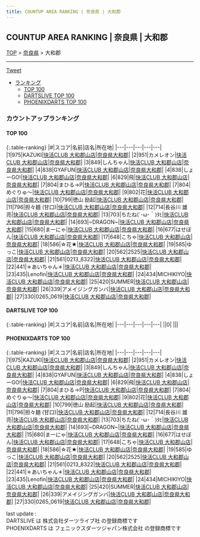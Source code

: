 ```yaml
---
title: COUNTUP AREA RANKING | 奈良県 | 大和郡
---
```

## COUNTUP AREA RANKING | 奈良県 | 大和郡

[TOP](/darts/rank/) > [奈良県](/darts/rank/奈良県/) > 大和郡

___

<a href="https://twitter.com/share?ref_src=twsrc%5Etfw" data-text="COUNTUP AREA RANKING | 奈良県大和郡" class="twitter-share-button" data-hashtags="DARTSLIVE,PHOENIXDARTS,darts,ダーツ" data-show-count="false">Tweet</a>

* [ランキング](#カウントアップランキング)
    * [TOP 100](#top-100)
    * [DARTSLIVE TOP 100](#dartslive-top-100)
    * [PHOENIXDARTS TOP 100](#phoenixdarts-top-100)

### カウントアップランキング

#### TOP 100



{:.table-ranking}
|#|スコア|名前|店名|所在地|
|---|---|---|---|---|
|1|975|<span class="rank-name-pd">KAZUKI</span>|<a href="https://vs.phoenixdarts.com/jp/shop/shopDetailInfo/s_48031?s_seq=48031">快活CLUB 大和郡山店</a>|<a href="/darts/rank/奈良県/大和郡">奈良県大和郡</a>|
|2|951|<span class="rank-name-pd">カメレオン</span>|<a href="https://vs.phoenixdarts.com/jp/shop/shopDetailInfo/s_48031?s_seq=48031">快活CLUB 大和郡山店</a>|<a href="/darts/rank/奈良県/大和郡">奈良県大和郡</a>|
|3|849|<span class="rank-name-pd">しんちゃん</span>|<a href="https://vs.phoenixdarts.com/jp/shop/shopDetailInfo/s_48031?s_seq=48031">快活CLUB 大和郡山店</a>|<a href="/darts/rank/奈良県/大和郡">奈良県大和郡</a>|
|4|838|<span class="rank-name-pd">GYAFUN</span>|<a href="https://vs.phoenixdarts.com/jp/shop/shopDetailInfo/s_48031?s_seq=48031">快活CLUB 大和郡山店</a>|<a href="/darts/rank/奈良県/大和郡">奈良県大和郡</a>|
|4|838|<span class="rank-name-pd">しょーGO!</span>|<a href="https://vs.phoenixdarts.com/jp/shop/shopDetailInfo/s_48031?s_seq=48031">快活CLUB 大和郡山店</a>|<a href="/darts/rank/奈良県/大和郡">奈良県大和郡</a>|
|6|829|<span class="rank-name-pd">飛</span>|<a href="https://vs.phoenixdarts.com/jp/shop/shopDetailInfo/s_48031?s_seq=48031">快活CLUB 大和郡山店</a>|<a href="/darts/rank/奈良県/大和郡">奈良県大和郡</a>|
|7|804|<span class="rank-name-pd">まひる→P</span>|<a href="https://vs.phoenixdarts.com/jp/shop/shopDetailInfo/s_48031?s_seq=48031">快活CLUB 大和郡山店</a>|<a href="/darts/rank/奈良県/大和郡">奈良県大和郡</a>|
|7|804|<span class="rank-name-pd">めぐりゅ～</span>|<a href="https://vs.phoenixdarts.com/jp/shop/shopDetailInfo/s_48031?s_seq=48031">快活CLUB 大和郡山店</a>|<a href="/darts/rank/奈良県/大和郡">奈良県大和郡</a>|
|9|802|<span class="rank-name-pd">花</span>|<a href="https://vs.phoenixdarts.com/jp/shop/shopDetailInfo/s_48031?s_seq=48031">快活CLUB 大和郡山店</a>|<a href="/darts/rank/奈良県/大和郡">奈良県大和郡</a>|
|10|799|<span class="rank-name-pd">徳山 励起</span>|<a href="https://vs.phoenixdarts.com/jp/shop/shopDetailInfo/s_48031?s_seq=48031">快活CLUB 大和郡山店</a>|<a href="/darts/rank/奈良県/大和郡">奈良県大和郡</a>|
|11|796|<span class="rank-name-pd">担々麺 (甘口)</span>|<a href="https://vs.phoenixdarts.com/jp/shop/shopDetailInfo/s_48031?s_seq=48031">快活CLUB 大和郡山店</a>|<a href="/darts/rank/奈良県/大和郡">奈良県大和郡</a>|
|12|714|<span class="rank-name-pd"><span class="pro-icon-pd"></span>長谷川 雄亮</span>|<a href="https://vs.phoenixdarts.com/jp/shop/shopDetailInfo/s_48031?s_seq=48031">快活CLUB 大和郡山店</a>|<a href="/darts/rank/奈良県/大和郡">奈良県大和郡</a>|
|13|703|<span class="rank-name-pd">ちたね(´･ω･｀)ﾀﾋ</span>|<a href="https://vs.phoenixdarts.com/jp/shop/shopDetailInfo/s_48031?s_seq=48031">快活CLUB 大和郡山店</a>|<a href="/darts/rank/奈良県/大和郡">奈良県大和郡</a>|
|14|693|<span class="rank-name-pd">~DRAGON~</span>|<a href="https://vs.phoenixdarts.com/jp/shop/shopDetailInfo/s_48031?s_seq=48031">快活CLUB 大和郡山店</a>|<a href="/darts/rank/奈良県/大和郡">奈良県大和郡</a>|
|15|680|<span class="rank-name-pd">まーにゃ</span>|<a href="https://vs.phoenixdarts.com/jp/shop/shopDetailInfo/s_48031?s_seq=48031">快活CLUB 大和郡山店</a>|<a href="/darts/rank/奈良県/大和郡">奈良県大和郡</a>|
|16|677|<span class="rank-name-pd">はせぼん</span>|<a href="https://vs.phoenixdarts.com/jp/shop/shopDetailInfo/s_48031?s_seq=48031">快活CLUB 大和郡山店</a>|<a href="/darts/rank/奈良県/大和郡">奈良県大和郡</a>|
|17|648|<span class="rank-name-pd">こちゃ</span>|<a href="https://vs.phoenixdarts.com/jp/shop/shopDetailInfo/s_48031?s_seq=48031">快活CLUB 大和郡山店</a>|<a href="/darts/rank/奈良県/大和郡">奈良県大和郡</a>|
|18|586|<span class="rank-name-pd">☆花★</span>|<a href="https://vs.phoenixdarts.com/jp/shop/shopDetailInfo/s_48031?s_seq=48031">快活CLUB 大和郡山店</a>|<a href="/darts/rank/奈良県/大和郡">奈良県大和郡</a>|
|19|585|<span class="rank-name-pd">ゆっこ</span>|<a href="https://vs.phoenixdarts.com/jp/shop/shopDetailInfo/s_48031?s_seq=48031">快活CLUB 大和郡山店</a>|<a href="/darts/rank/奈良県/大和郡">奈良県大和郡</a>|
|20|562|<span class="rank-name-pd">2525</span>|<a href="https://vs.phoenixdarts.com/jp/shop/shopDetailInfo/s_48031?s_seq=48031">快活CLUB 大和郡山店</a>|<a href="/darts/rank/奈良県/大和郡">奈良県大和郡</a>|
|21|561|<span class="rank-name-pd">0213_8322</span>|<a href="https://vs.phoenixdarts.com/jp/shop/shopDetailInfo/s_48031?s_seq=48031">快活CLUB 大和郡山店</a>|<a href="/darts/rank/奈良県/大和郡">奈良県大和郡</a>|
|22|441|<span class="rank-name-pd">＊あいちゃん＊</span>|<a href="https://vs.phoenixdarts.com/jp/shop/shopDetailInfo/s_48031?s_seq=48031">快活CLUB 大和郡山店</a>|<a href="/darts/rank/奈良県/大和郡">奈良県大和郡</a>|
|23|435|<span class="rank-name-pd">Lenofin</span>|<a href="https://vs.phoenixdarts.com/jp/shop/shopDetailInfo/s_48031?s_seq=48031">快活CLUB 大和郡山店</a>|<a href="/darts/rank/奈良県/大和郡">奈良県大和郡</a>|
|24|434|<span class="rank-name-pd">MICHIKIYO</span>|<a href="https://vs.phoenixdarts.com/jp/shop/shopDetailInfo/s_48031?s_seq=48031">快活CLUB 大和郡山店</a>|<a href="/darts/rank/奈良県/大和郡">奈良県大和郡</a>|
|25|420|<span class="rank-name-pd">SUMMER</span>|<a href="https://vs.phoenixdarts.com/jp/shop/shopDetailInfo/s_48031?s_seq=48031">快活CLUB 大和郡山店</a>|<a href="/darts/rank/奈良県/大和郡">奈良県大和郡</a>|
|26|339|<span class="rank-name-pd">アメイジングガンバ</span>|<a href="https://vs.phoenixdarts.com/jp/shop/shopDetailInfo/s_48031?s_seq=48031">快活CLUB 大和郡山店</a>|<a href="/darts/rank/奈良県/大和郡">奈良県大和郡</a>|
|27|330|<span class="rank-name-pd">0265_0619</span>|<a href="https://vs.phoenixdarts.com/jp/shop/shopDetailInfo/s_48031?s_seq=48031">快活CLUB 大和郡山店</a>|<a href="/darts/rank/奈良県/大和郡">奈良県大和郡</a>|


#### DARTSLIVE TOP 100



{:.table-ranking}
|#|スコア|名前|店名|所在地|
|---|---|---|---|---|
||0|<span class="rank-name-dl"> </span>|<a href=""></a>|<a href="/darts/rank//"></a>|


#### PHOENIXDARTS TOP 100



{:.table-ranking}
|#|スコア|名前|店名|所在地|
|---|---|---|---|---|
|1|975|<span class="rank-name-pd">KAZUKI</span>|<a href="https://vs.phoenixdarts.com/jp/shop/shopDetailInfo/s_48031?s_seq=48031">快活CLUB 大和郡山店</a>|<a href="/darts/rank/奈良県/大和郡">奈良県大和郡</a>|
|2|951|<span class="rank-name-pd">カメレオン</span>|<a href="https://vs.phoenixdarts.com/jp/shop/shopDetailInfo/s_48031?s_seq=48031">快活CLUB 大和郡山店</a>|<a href="/darts/rank/奈良県/大和郡">奈良県大和郡</a>|
|3|849|<span class="rank-name-pd">しんちゃん</span>|<a href="https://vs.phoenixdarts.com/jp/shop/shopDetailInfo/s_48031?s_seq=48031">快活CLUB 大和郡山店</a>|<a href="/darts/rank/奈良県/大和郡">奈良県大和郡</a>|
|4|838|<span class="rank-name-pd">GYAFUN</span>|<a href="https://vs.phoenixdarts.com/jp/shop/shopDetailInfo/s_48031?s_seq=48031">快活CLUB 大和郡山店</a>|<a href="/darts/rank/奈良県/大和郡">奈良県大和郡</a>|
|4|838|<span class="rank-name-pd">しょーGO!</span>|<a href="https://vs.phoenixdarts.com/jp/shop/shopDetailInfo/s_48031?s_seq=48031">快活CLUB 大和郡山店</a>|<a href="/darts/rank/奈良県/大和郡">奈良県大和郡</a>|
|6|829|<span class="rank-name-pd">飛</span>|<a href="https://vs.phoenixdarts.com/jp/shop/shopDetailInfo/s_48031?s_seq=48031">快活CLUB 大和郡山店</a>|<a href="/darts/rank/奈良県/大和郡">奈良県大和郡</a>|
|7|804|<span class="rank-name-pd">まひる→P</span>|<a href="https://vs.phoenixdarts.com/jp/shop/shopDetailInfo/s_48031?s_seq=48031">快活CLUB 大和郡山店</a>|<a href="/darts/rank/奈良県/大和郡">奈良県大和郡</a>|
|7|804|<span class="rank-name-pd">めぐりゅ～</span>|<a href="https://vs.phoenixdarts.com/jp/shop/shopDetailInfo/s_48031?s_seq=48031">快活CLUB 大和郡山店</a>|<a href="/darts/rank/奈良県/大和郡">奈良県大和郡</a>|
|9|802|<span class="rank-name-pd">花</span>|<a href="https://vs.phoenixdarts.com/jp/shop/shopDetailInfo/s_48031?s_seq=48031">快活CLUB 大和郡山店</a>|<a href="/darts/rank/奈良県/大和郡">奈良県大和郡</a>|
|10|799|<span class="rank-name-pd">徳山 励起</span>|<a href="https://vs.phoenixdarts.com/jp/shop/shopDetailInfo/s_48031?s_seq=48031">快活CLUB 大和郡山店</a>|<a href="/darts/rank/奈良県/大和郡">奈良県大和郡</a>|
|11|796|<span class="rank-name-pd">担々麺 (甘口)</span>|<a href="https://vs.phoenixdarts.com/jp/shop/shopDetailInfo/s_48031?s_seq=48031">快活CLUB 大和郡山店</a>|<a href="/darts/rank/奈良県/大和郡">奈良県大和郡</a>|
|12|714|<span class="rank-name-pd"><span class="pro-icon-pd"></span>長谷川 雄亮</span>|<a href="https://vs.phoenixdarts.com/jp/shop/shopDetailInfo/s_48031?s_seq=48031">快活CLUB 大和郡山店</a>|<a href="/darts/rank/奈良県/大和郡">奈良県大和郡</a>|
|13|703|<span class="rank-name-pd">ちたね(´･ω･｀)ﾀﾋ</span>|<a href="https://vs.phoenixdarts.com/jp/shop/shopDetailInfo/s_48031?s_seq=48031">快活CLUB 大和郡山店</a>|<a href="/darts/rank/奈良県/大和郡">奈良県大和郡</a>|
|14|693|<span class="rank-name-pd">~DRAGON~</span>|<a href="https://vs.phoenixdarts.com/jp/shop/shopDetailInfo/s_48031?s_seq=48031">快活CLUB 大和郡山店</a>|<a href="/darts/rank/奈良県/大和郡">奈良県大和郡</a>|
|15|680|<span class="rank-name-pd">まーにゃ</span>|<a href="https://vs.phoenixdarts.com/jp/shop/shopDetailInfo/s_48031?s_seq=48031">快活CLUB 大和郡山店</a>|<a href="/darts/rank/奈良県/大和郡">奈良県大和郡</a>|
|16|677|<span class="rank-name-pd">はせぼん</span>|<a href="https://vs.phoenixdarts.com/jp/shop/shopDetailInfo/s_48031?s_seq=48031">快活CLUB 大和郡山店</a>|<a href="/darts/rank/奈良県/大和郡">奈良県大和郡</a>|
|17|648|<span class="rank-name-pd">こちゃ</span>|<a href="https://vs.phoenixdarts.com/jp/shop/shopDetailInfo/s_48031?s_seq=48031">快活CLUB 大和郡山店</a>|<a href="/darts/rank/奈良県/大和郡">奈良県大和郡</a>|
|18|586|<span class="rank-name-pd">☆花★</span>|<a href="https://vs.phoenixdarts.com/jp/shop/shopDetailInfo/s_48031?s_seq=48031">快活CLUB 大和郡山店</a>|<a href="/darts/rank/奈良県/大和郡">奈良県大和郡</a>|
|19|585|<span class="rank-name-pd">ゆっこ</span>|<a href="https://vs.phoenixdarts.com/jp/shop/shopDetailInfo/s_48031?s_seq=48031">快活CLUB 大和郡山店</a>|<a href="/darts/rank/奈良県/大和郡">奈良県大和郡</a>|
|20|562|<span class="rank-name-pd">2525</span>|<a href="https://vs.phoenixdarts.com/jp/shop/shopDetailInfo/s_48031?s_seq=48031">快活CLUB 大和郡山店</a>|<a href="/darts/rank/奈良県/大和郡">奈良県大和郡</a>|
|21|561|<span class="rank-name-pd">0213_8322</span>|<a href="https://vs.phoenixdarts.com/jp/shop/shopDetailInfo/s_48031?s_seq=48031">快活CLUB 大和郡山店</a>|<a href="/darts/rank/奈良県/大和郡">奈良県大和郡</a>|
|22|441|<span class="rank-name-pd">＊あいちゃん＊</span>|<a href="https://vs.phoenixdarts.com/jp/shop/shopDetailInfo/s_48031?s_seq=48031">快活CLUB 大和郡山店</a>|<a href="/darts/rank/奈良県/大和郡">奈良県大和郡</a>|
|23|435|<span class="rank-name-pd">Lenofin</span>|<a href="https://vs.phoenixdarts.com/jp/shop/shopDetailInfo/s_48031?s_seq=48031">快活CLUB 大和郡山店</a>|<a href="/darts/rank/奈良県/大和郡">奈良県大和郡</a>|
|24|434|<span class="rank-name-pd">MICHIKIYO</span>|<a href="https://vs.phoenixdarts.com/jp/shop/shopDetailInfo/s_48031?s_seq=48031">快活CLUB 大和郡山店</a>|<a href="/darts/rank/奈良県/大和郡">奈良県大和郡</a>|
|25|420|<span class="rank-name-pd">SUMMER</span>|<a href="https://vs.phoenixdarts.com/jp/shop/shopDetailInfo/s_48031?s_seq=48031">快活CLUB 大和郡山店</a>|<a href="/darts/rank/奈良県/大和郡">奈良県大和郡</a>|
|26|339|<span class="rank-name-pd">アメイジングガンバ</span>|<a href="https://vs.phoenixdarts.com/jp/shop/shopDetailInfo/s_48031?s_seq=48031">快活CLUB 大和郡山店</a>|<a href="/darts/rank/奈良県/大和郡">奈良県大和郡</a>|
|27|330|<span class="rank-name-pd">0265_0619</span>|<a href="https://vs.phoenixdarts.com/jp/shop/shopDetailInfo/s_48031?s_seq=48031">快活CLUB 大和郡山店</a>|<a href="/darts/rank/奈良県/大和郡">奈良県大和郡</a>|


<div class="footer border-top border-gray-light mt-5 pt-3 text-right text-gray">
    last update : <span style="font-weight: italic" id="foot_last_modified"></span><br />
    DARTSLIVE は 株式会社ダーツライブ社 の登録商標です<br />
    PHOENIXDARTS は フェニックスダーツジャパン株式会社 の登録商標です<br />
</div>

<script src="https://cdnjs.cloudflare.com/ajax/libs/jquery.tablesorter/2.31.3/js/jquery.tablesorter.min.js" integrity="sha512-qzgd5cYSZcosqpzpn7zF2ZId8f/8CHmFKZ8j7mU4OUXTNRd5g+ZHBPsgKEwoqxCtdQvExE5LprwwPAgoicguNg==" crossorigin="anonymous" referrerpolicy="no-referrer"></script>
<link rel="stylesheet" href="https://cdnjs.cloudflare.com/ajax/libs/jquery.tablesorter/2.31.3/css/theme.default.min.css" integrity="sha512-wghhOJkjQX0Lh3NSWvNKeZ0ZpNn+SPVXX1Qyc9OCaogADktxrBiBdKGDoqVUOyhStvMBmJQ8ZdMHiR3wuEq8+w==" crossorigin="anonymous" referrerpolicy="no-referrer" />
<script>
$(function() {
    $(".table-ranking").tablesorter({sortList:[[0, 0]]});
    $("#foot_last_modified").text(formatDate(new Date(document.lastModified), 'yyyy-MM-dd HH:mm:ss'));
});
</script>

<script async src="https://platform.twitter.com/widgets.js" charset="utf-8"></script>